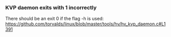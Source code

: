 ### KVP daemon exits with 1 incorrectly

There should be an exit 0 if the flag -h is used:
https://github.com/torvalds/linux/blob/master/tools/hv/hv_kvp_daemon.c#L1391

